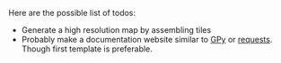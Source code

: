 Here are the possible list of todos:

* Generate a high resolution map by assembling tiles
* Probably make a documentation website similar to [GPy](gpy.readthedocs.io) or [requests](https://requests.readthedocs.io). Though first template is preferable. 

